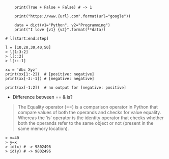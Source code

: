 ```
    print(True + False + False) # -> 1
```

```
    print("https://www.{url}.com".format(url="google"))

    data = dict(v1="Python", v2="Programming")
    print("I love {v1} {v2}".format(**data))
```

```
# l[start:end:step]

l = [10,20,30,40,50]
> l[1:3:2]
> l[::2]
> l[::-1]
```

```
xx = 'Abc Xyz'
print(xx[1:-2])  # [positive: negative]
print(xx[-3:-1]) # [negative: negative]

print(xx[-1:2])  # no output for [negative: positive]
```

- Difference between == & is?
> The Equality operator (==) is a comparison operator in Python that compare values of both the operands and checks for value equality. Whereas the ‘is’ operator is the  identity operator that checks whether both the operands refer to the same object or not (present in the same memory location).
```
> x=40
> y=x
> id(x) # -> 9802496
> id(y) # -> 9802496
```

